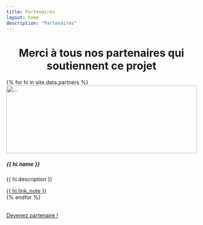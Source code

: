 ```yaml
---
title: Partenaires
layout: home
description: "Partenaires"
---
```

<h1 style="text-align: center;">Merci à tous nos partenaires qui soutiennent ce projet</h1>

<div class="row">
  {% for hi in site.data.partners %}
  <div class="col-sm-4">
    <div class="card">
      <img src="{{ hi.image }}" style="width: 10rem;max-height: 180px;width: 100%;object-fit: contain" class="card-img-top" alt="...">
      <div class="card-body">
        <h5 class="card-title">{{ hi.name }}</h5>
        <p class="card-text">{{ hi.description }}</p>
        <a href="{{ hi.link }}" target='_blank' class="btn btn-primary">{{ hi.link_note }}</a>
      </div>
    </div>
  </div>
  {% endfor %}
</div>

  <br>
  <div>
        <p class="text-center">
          <a href="mailto:asso.seconde.nature@gmail.com?subject=[PARTENAIRE]" target="_blank" class="btn btn-primary">Devenez partenaire !</a>        
        </p>
  </div>